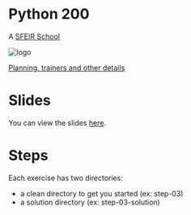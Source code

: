 # Python 200

A [SFEIR School](https://www.sfeir.com/formation/school/)

![logo](https://www.sfeir.com/img/school/formations/Kafka%20200.png)

[Planning, trainers and other details](https://www.sfeir.com/school/kafka-200/)

# Slides

You can view the slides [here](https://sfeir-open-source.github.io/sfeir-school-kafka/).

# Steps

Each exercise has two directories:

- a clean directory to get you started (ex: step-03)
- a solution directory (ex: step-03-solution)
